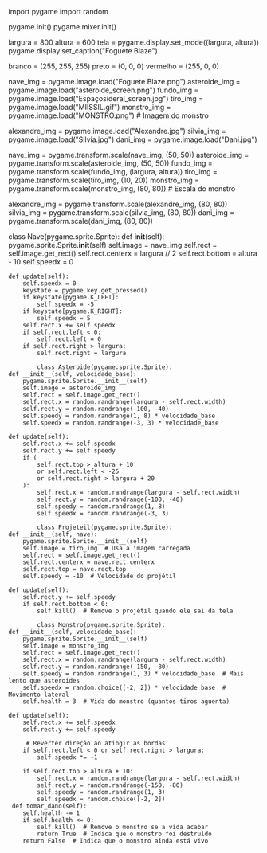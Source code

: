 import pygame
import random

pygame.init()
pygame.mixer.init()

largura = 800
altura = 600
tela = pygame.display.set_mode((largura, altura))
pygame.display.set_caption("Foguete Blaze")

branco = (255, 255, 255)
preto = (0, 0, 0)
vermelho = (255, 0, 0)


nave_img = pygame.image.load("Foguete Blaze.png")
asteroide_img = pygame.image.load("asteroide_screen.png")
fundo_img = pygame.image.load("Espaçosideral_screen.jpg")
tiro_img = pygame.image.load("MIÍSSIL.gif")
monstro_img = pygame.image.load("MONSTRO.png")  # Imagem do monstro


alexandre_img = pygame.image.load("Alexandre.jpg")
silvia_img = pygame.image.load("Silvia.jpg")
dani_img = pygame.image.load("Dani.jpg")


nave_img = pygame.transform.scale(nave_img, (50, 50))
asteroide_img = pygame.transform.scale(asteroide_img, (50, 50))
fundo_img = pygame.transform.scale(fundo_img, (largura, altura))
tiro_img = pygame.transform.scale(tiro_img, (10, 20))
monstro_img = pygame.transform.scale(monstro_img, (80, 80))  # Escala do monstro

alexandre_img = pygame.transform.scale(alexandre_img, (80, 80))
silvia_img = pygame.transform.scale(silvia_img, (80, 80))
dani_img = pygame.transform.scale(dani_img, (80, 80))

class Nave(pygame.sprite.Sprite):
    def __init__(self):
        pygame.sprite.Sprite.__init__(self)
        self.image = nave_img
        self.rect = self.image.get_rect()
        self.rect.centerx = largura // 2
        self.rect.bottom = altura - 10
        self.speedx = 0

    def update(self):
        self.speedx = 0
        keystate = pygame.key.get_pressed()
        if keystate[pygame.K_LEFT]:
            self.speedx = -5
        if keystate[pygame.K_RIGHT]:
            self.speedx = 5
        self.rect.x += self.speedx
        if self.rect.left < 0:
            self.rect.left = 0
        if self.rect.right > largura:
            self.rect.right = largura

            class Asteroide(pygame.sprite.Sprite):
    def __init__(self, velocidade_base):
        pygame.sprite.Sprite.__init__(self)
        self.image = asteroide_img
        self.rect = self.image.get_rect()
        self.rect.x = random.randrange(largura - self.rect.width)
        self.rect.y = random.randrange(-100, -40)
        self.speedy = random.randrange(1, 8) * velocidade_base
        self.speedx = random.randrange(-3, 3) * velocidade_base

    def update(self):
        self.rect.x += self.speedx
        self.rect.y += self.speedy
        if (
            self.rect.top > altura + 10
            or self.rect.left < -25
            or self.rect.right > largura + 20
        ):
            self.rect.x = random.randrange(largura - self.rect.width)
            self.rect.y = random.randrange(-100, -40)
            self.speedy = random.randrange(1, 8)
            self.speedx = random.randrange(-3, 3)

            class Projeteil(pygame.sprite.Sprite):
    def __init__(self, nave):
        pygame.sprite.Sprite.__init__(self)
        self.image = tiro_img  # Usa a imagem carregada
        self.rect = self.image.get_rect()
        self.rect.centerx = nave.rect.centerx
        self.rect.top = nave.rect.top
        self.speedy = -10  # Velocidade do projétil

    def update(self):
        self.rect.y += self.speedy
        if self.rect.bottom < 0:
            self.kill()  # Remove o projétil quando ele sai da tela

            class Monstro(pygame.sprite.Sprite):
    def __init__(self, velocidade_base):
        pygame.sprite.Sprite.__init__(self)
        self.image = monstro_img
        self.rect = self.image.get_rect()
        self.rect.x = random.randrange(largura - self.rect.width)
        self.rect.y = random.randrange(-150, -80)
        self.speedy = random.randrange(1, 3) * velocidade_base  # Mais lento que asteroides
        self.speedx = random.choice([-2, 2]) * velocidade_base  # Movimento lateral
        self.health = 3  # Vida do monstro (quantos tiros aguenta)

    def update(self):
        self.rect.x += self.speedx
        self.rect.y += self.speedy

         # Reverter direção ao atingir as bordas
        if self.rect.left < 0 or self.rect.right > largura:
            self.speedx *= -1

        if self.rect.top > altura + 10:
            self.rect.x = random.randrange(largura - self.rect.width)
            self.rect.y = random.randrange(-150, -80)
            self.speedy = random.randrange(1, 3)
            self.speedx = random.choice([-2, 2])
     def tomar_dano(self):
        self.health -= 1
        if self.health <= 0:
            self.kill()  # Remove o monstro se a vida acabar
            return True  # Indica que o monstro foi destruído
        return False  # Indica que o monstro ainda está vivo








